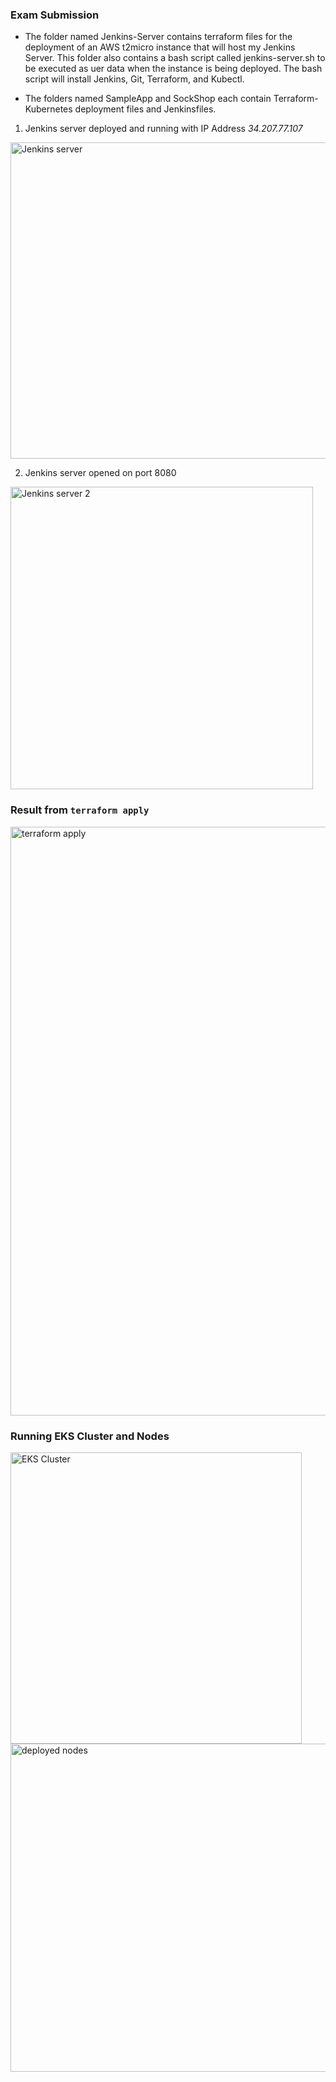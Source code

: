 ### Exam Submission

* The folder named Jenkins-Server contains terraform  files for the deployment of an AWS t2micro instance that will host my Jenkins Server. This folder also contains a bash script called jenkins-server.sh to be executed as uer data when the instance is being deployed. The bash script will install Jenkins, Git, Terraform, and Kubectl.

* The folders named SampleApp and SockShop each contain Terraform-Kubernetes deployment files and Jenkinsfiles.

1. Jenkins server deployed and running with IP Address *34.207.77.107*

<img width="506" alt="Jenkins server" src="https://user-images.githubusercontent.com/83463641/227664273-326991b5-55c6-4cf4-a086-0f62fd325464.PNG">

2. Jenkins server opened on port 8080

<img width="484" alt="Jenkins server 2" src="https://user-images.githubusercontent.com/83463641/227664309-7777cb92-1044-4a75-a49e-9e09888b5f21.PNG">


### Result from ``` terraform apply ```

<img width="942" alt="terraform apply" src="https://user-images.githubusercontent.com/83463641/227744771-7a0dc32a-14c4-4b4b-9698-bfb0770d94f2.PNG">

### Running EKS Cluster and Nodes

<img width="466" alt="EKS Cluster" src="https://user-images.githubusercontent.com/83463641/227744952-cb81591f-d4a4-4a55-b68b-7cd312a75f90.PNG">


<img width="525" alt="deployed nodes" src="https://user-images.githubusercontent.com/83463641/227744924-2adddcf5-7a43-45d9-8205-8ebccbe5754f.PNG">

